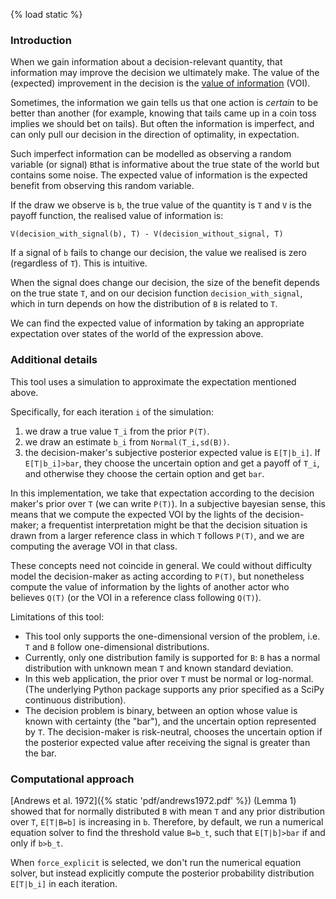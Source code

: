 {% load static %}

### Introduction
When we gain information about a decision-relevant quantity, that information may improve the decision we ultimately make. The value of the (expected) improvement in the decision is the [value of information](https://en.wikipedia.org/wiki/Value_of_information) (VOI).

Sometimes, the information we gain tells us that one action is _certain_ to be better than another (for example, knowing that tails came up in a coin toss implies we should bet on tails). But often the information is imperfect, and can only pull our decision in the direction of optimality, in expectation.

Such imperfect information can be modelled as observing a random variable (or signal) `B`that is informative about the true state of the world but contains some noise. The expected value of information is the expected benefit from observing this random variable. 

If the draw we observe is `b`, the true value of the quantity is `T` and `V` is the payoff function, the realised value of information is:

```
V(decision_with_signal(b), T) - V(decision_without_signal, T) 
```

If a signal of `b` fails to change our decision, the value we realised is zero (regardless of `T`). This is intuitive.

When the signal does change our decision, the size of the benefit depends on the true state `T`, and on our decision function `decision_with_signal`, which in turn depends on how the distribution of `B` is related to `T`. 

We can find the expected value of information by taking an appropriate expectation over states of the world of the expression above.

### Additional details
This tool uses a simulation to approximate the expectation mentioned above.

Specifically, for each iteration `i` of the simulation:

1. we draw a true value `T_i` from the prior `P(T)`.
2. we draw an estimate `b_i` from `Normal(T_i,sd(B))`.
3. the decision-maker's subjective posterior expected value is `E[T|b_i]`. If `E[T|b_i]>bar`, they choose the uncertain option and get a payoff of `T_i`, and otherwise they choose the certain option and get `bar`.

In this implementation, we take that expectation according to the decision maker's prior over `T` (we can write `P(T)`). In a subjective bayesian sense, this means that we compute the expected VOI by the lights of the decision-maker; a frequentist interpretation might be that the decision situation is drawn from a larger reference class in which `T` follows `P(T)`, and we are computing the average VOI in that class.

These concepts need not coincide in general. We could without difficulty model the decision-maker as acting according to `P(T)`, but nonetheless compute the value of information by the lights of another actor who believes `Q(T)` (or the VOI in a reference class following `Q(T)`).

Limitations of this tool:

* This tool only supports the one-dimensional version of the problem, i.e. `T` and `B` follow one-dimensional distributions.
* Currently, only one distribution family is supported for `B`: `B` has a normal distribution with unknown mean `T` and known standard deviation.
* In this web application, the prior over `T` must be normal or log-normal. (The underlying Python package supports any prior specified as a SciPy continuous distribution).
* The decision problem is binary, between an option whose value is known with certainty (the "bar"), and the uncertain option represented by `T`. The decision-maker is risk-neutral, chooses the uncertain option if the posterior expected value after receiving the signal is greater than the bar.

### Computational approach
[Andrews et al. 1972]({% static 'pdf/andrews1972.pdf' %}) (Lemma 1)  showed that for normally distributed `B` with mean `T` and any prior distribution over `T`, `E[T|B=b]` is increasing in `b`. Therefore, by default, we run a numerical equation solver to find the threshold value `B=b_t`, such that `E[T|b]>bar` if and only if `b>b_t`.

When `force_explicit` is selected, we don't run the numerical equation solver, but instead explicitly compute the posterior probability distribution `E[T|b_i]` in each iteration.